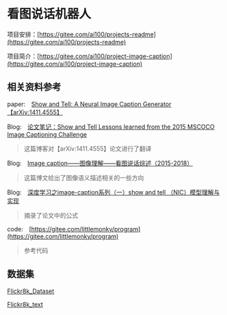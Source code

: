 # 看图说话机器人

项目安排：[https://gitee.com/ai100/projects-readme](https://gitee.com/ai100/projects-readme)

项目简介：[https://gitee.com/ai100/project-image-caption](https://gitee.com/ai100/project-image-caption)

## 相关资料参考
paper:&emsp;[Show and Tell: A Neural Image Caption Generator【arXiv:1411.4555】](https://arxiv.org/abs/1411.4555)

Blog:&emsp;[论文笔记：Show and Tell Lessons learned from the 2015 MSCOCO Image Captioning Challenge](https://blog.csdn.net/w5688414/article/details/79301976)

> 这篇博客对【arXiv:1411.4555】论文进行了翻译

Blog:&emsp;[Image caption——图像理解——看图说话综述（2015-2018）](https://blog.csdn.net/m0_37731749/article/details/80520144)

> 这篇博文给出了图像语义描述相关的一些方向

Blog:&emsp;[深度学习之image-caption系列（一）show and tell （NIC）模型理解与实现](https://blog.csdn.net/weixin_41694971/article/details/81359970)

> 摘录了论文中的公式

code:&emsp;[https://gitee.com/littlemonky/program](https://gitee.com/littlemonky/program)

> 参考代码

## 数据集

[Flickr8k_Dataset](http://nlp.cs.illinois.edu/HockenmaierGroup/Framing_Image_Description/Flickr8k_Dataset.zip)

[Flickr8k_text](http://nlp.cs.illinois.edu/HockenmaierGroup/Framing_Image_Description/Flickr8k_text.zip)

